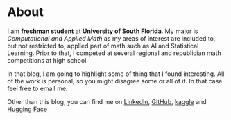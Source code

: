 # About

I am **freshman student** at **University of South Florida**. My major is *Computational and Applied Math* as my areas of interest are included to, but not restricted to, applied part of math such as AI and Statistical Learning. Prior to that, I competed at several regional and republician math competitions at high school. 

In that blog, I am going to highlight some of thing that I found interesting. All of the work is personal, so you might disagree some or all of it. In that case feel free to email me.

Other than this blog, you can find me on [LinkedIn](https://www.linkedin.com/in/abrorshopulatov/), [GitHub](https://www.github.com/shopulatov), [kaggle](https://www.kaggle.com/abrorshopulatov) and [Hugging Face](https://huggingface.co/murodbek)


